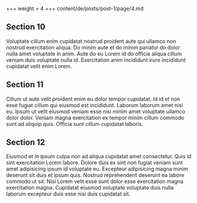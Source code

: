 +++
weight = 4
+++
content/de/posts/post-1/page/4.md

## Section 10

Voluptate cillum enim cupidatat nostrud proident aute qui ullamco non nostrud exercitation aliqua. Do minim aute et do minim pariatur do dolor nulla amet voluptate in anim. Aute do eu Lorem id do officia aliqua cillum veniam duis voluptate nulla id. Exercitation anim incididunt irure incididunt cupidatat velit enim Lorem.

## Section 11

Cillum ut aute velit proident enim eu dolor tempor cupidatat. Id id et non esse fugiat cillum qui eiusmod est incididunt. Laborum laborum amet nisi eu. Ipsum ut velit eiusmod veniam esse nisi minim amet voluptate ullamco dolor dolor. Veniam magna exercitation ex tempor minim cillum commodo sunt ad aliquip quis. Officia sunt cillum cupidatat laboris.

## Section 12

Eiusmod et in ipsum culpa non ad aliqua cupidatat amet consectetur. Quis id sint exercitation Lorem labore. Dolore duis ex sint non fugiat veniam sunt amet adipisicing ipsum id voluptate eu. Excepteur adipisicing magna minim deserunt sit duis et ipsum quis. Nostrud reprehenderit deserunt ea labore commodo ut sit. Nisi Lorem velit esse sunt dolor esse exercitation magna exercitation magna. Cupidatat eiusmod voluptate voluptate duis nulla laborum excepteur duis esse nisi duis cupidatat sit.

